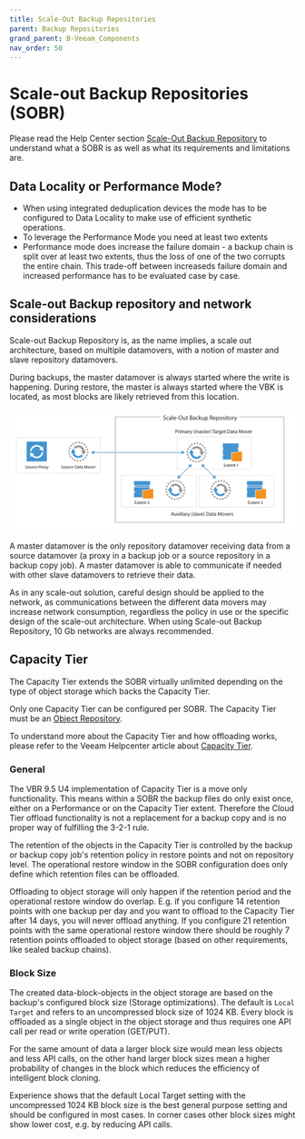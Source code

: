 ```yaml
---
title: Scale-Out Backup Repositories
parent: Backup Repositories
grand_parent: B-Veeam_Components
nav_order: 50
---
```


# Scale-out Backup Repositories (SOBR)

Please read the Help Center section [Scale-Out Backup Repository](https://helpcenter.veeam.com/docs/backup/vsphere/backup_repository_sobr.html)
to understand what a SOBR is as well as what its requirements and limitations are.

## Data Locality or Performance Mode?

- When using integrated deduplication devices the mode has to be configured to Data Locality to make
  use of efficient synthetic operations.
- To leverage the Performance Mode you need at least two extents
- Performance mode does increase the failure domain - a backup chain is split over at least two
  extents, thus the loss of one of the two corrupts the entire chain. This trade-off between
  increaseds failure domain and increased performance has to be evaluated case by case.

## Scale-out Backup repository and network considerations

Scale-out Backup Repository is, as the name implies, a scale out architecture, based on multiple
datamovers, with a notion of master and slave repository datamovers.

During backups, the master datamover is always started where the write is happening. During restore,
the master is always started where the VBK is located, as most blocks are likely retrieved from this
location.

![SOBR Data Mover](./media/sobr_data_mover.png)

A master datamover is the only repository datamover receiving data from a source datamover (a proxy
in a backup job or a source repository in a backup copy job). A master datamover is able to
communicate if needed with other slave datamovers to retrieve their data.

As in any scale-out solution, careful design should be applied to the network, as communications
between the different data movers may increase network consumption, regardless the policy in use or
the specific design of the scale-out architecture. When using Scale-out Backup Repository, 10 Gb
networks are always recommended.

## Capacity Tier

The Capacity Tier extends the SOBR virtually unlimited depending on the type of object storage
which backs the Capacity Tier.

Only one Capacity Tier can be configured per SOBR. The Capacity Tier must be an
[Object Repository](./object.md).

To understand more about the Capacity Tier and how offloading works, please refer to the
Veeam Helpcenter article about [Capacity Tier](https://helpcenter.veeam.com/docs/backup/vsphere/capacity_tier.html).

### General

The VBR 9.5 U4 implementation of Capacity Tier is a move only functionality. This means within a
SOBR the backup files do only exist once, either on a Performance or on the Capacity Tier extent.
Therefore the Cloud Tier offload functionality is not a replacement for a backup copy and is no
proper way of fulfilling the 3-2-1 rule.

The retention of the objects in the Capacity Tier is controlled by the backup or backup copy job's
retention policy in restore points and not on repository level. The operational restore window in
the SOBR configuration does only define which retention files can be offloaded.

Offloading to object storage will only happen if the retention period and the operational restore
window do overlap. E.g. if you configure 14 retention points with one backup per day and you want
to offload to the Capacity Tier after 14 days, you will never offload anything. If you configure
21 retention points with the same operational restore window there should be roughly 7 retention
points offloaded to object storage (based on other requirements, like sealed backup chains).

### Block Size

The created data-block-objects in the object storage are based on the backup's configured block size
(Storage optimizations). The default is `Local Target` and refers to an uncompressed block size of
1024 KB. Every block is offloaded as a single object in the object storage and thus requires one API
call per read or write operation (GET/PUT).

For the same amount of data a larger block size would mean less objects and less API calls, on the
other hand larger block sizes mean a higher probability of changes in the block which reduces the
efficiency of intelligent block cloning.

Experience shows that the default Local Target setting with the uncompressed 1024 KB block size is
the best general purpose setting and should be configured in most cases. In corner cases other block
sizes might show lower cost, e.g. by reducing API calls.
